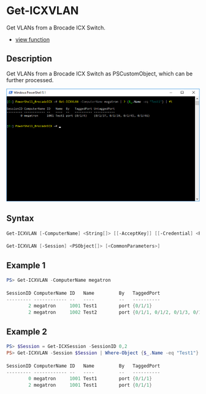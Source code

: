 # Get-ICXVLAN

Get VLANs from a Brocade ICX Switch.

* [view function](https://github.com/BornToBeRoot/PowerShell_BrocadeICX/blob/master/Module/BrocadeICX/Functions/VLAN/Get-ICXVLAN.ps1)

## Description

Get VLANs from a Brocade ICX Switch as PSCustomObject, which can be further processed.

![Screenshot](Images/Get-ICXVLAN.png?raw=true)

## Syntax

```powershell
Get-ICXVLAN [-ComputerName] <String[]> [[-AcceptKey]] [[-Credential] <PSCredential>] [<CommonParameters>]

Get-ICXVLAN [-Session] <PSObject[]> [<CommonParameters>]
```

## Example 1

```powershell
PS> Get-ICXVLAN -ComputerName megatron

SessionID ComputerName ID   Name         By   TaggedPort                   UntaggedPort
--------- ------------ --   ----         --   ----------                   ------------
        2 megatron     1001 Test1        port {0/1/1}                      {0/1/5, 0/1/6, 0/1/7, 0/1/8, ...}
        2 megatron     1002 Test2        port {0/1/1, 0/1/2, 0/1/3, 0/1/4} {0/1/11, 0/1/12, 0/1/13, 0/1/14, ...}
```

## Example 2

```powershell
PS> $Session = Get-ICXSession -SessionID 0,2
PS> Get-ICXVLAN -Session $Session | Where-Object {$_.Name -eq "Test1"}

SessionID ComputerName ID   Name         By   TaggedPort                   UntaggedPort
--------- ------------ --   ----         --   ----------                   ------------
        0 megatron     1001 Test1        port {0/1/1}                      {0/1/5, 0/1/6, 0/1/7, 0/1/8, ...}
        2 megatron     1001 Test1        port {0/1/1}                      {0/1/5, 0/1/6, 0/1/7, 0/1/8, ...}
```